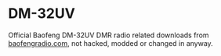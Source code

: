 # DM-32UV
Official Baofeng DM-32UV DMR radio related downloads from [baofengradio.com](baofengradio.com), not hacked, modded or changed in anyway.
